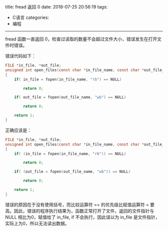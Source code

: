 title: fread 返回 0
date: 2018-07-25 20:56:19
tags:
- C语言
categories:
- 编程
---

fread 函数一直返回 0，检查过读取的数量不会超过文件大小，错误发生在打开文件时错误。

错误代码如下：
```c
FILE *in_file, *out_file;
unsigned int open_files(const char *in_file_name, const char *out_file_name)
{
	if( in_file = fopen(in_file_name, "rb") == NULL)

		return 0;

	if( out_file = fopen(out_file_name, "wb") == NULL)

		return 0;

	return 1;
}
```

<!-- more -->

正确应该是：
```c
FILE *in_file, *out_file;
unsigned int open_files(const char *in_file_name, const char *out_file_name)
{
	if( (in_file = fopen(in_file_name, "rb")) == NULL)

		return 0;

	if( (out_file = fopen(out_file_name, "wb")) == NULL)

		return 0;

	return 1;
}
```

错误的原因在于没有使用括号，而比较运算符 == 的优先级比赋值运算符 = 要高。因此，错误的程序执行结果为，函数正常打开了文件，返回的文件指针与 NULL 相比为0，赋值给了 in_file, if 不会执行，因此误以为 in_file 是文件指针，实际上为0，所以无法读出数据。
